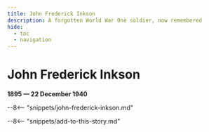 ```yaml
---
title: John Frederick Inkson
description: A forgotten World War One soldier, now remembered
hide:
  - toc
  - navigation 
---
```


# John Frederick Inkson

**1895 — 22 December 1940**

--8<-- "snippets/john-frederick-inkson.md"

--8<-- "snippets/add-to-this-story.md"